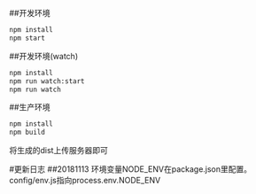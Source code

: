 
##开发环境
```bash
npm install
npm start
```
##开发环境(watch)
```bash
npm install
npm run watch:start
npm run watch
```
##生产环境
```bash
npm install
npm build
```
将生成的dist上传服务器即可

#更新日志
##20181113
环境变量NODE_ENV在package.json里配置。config/env.js指向process.env.NODE_ENV
